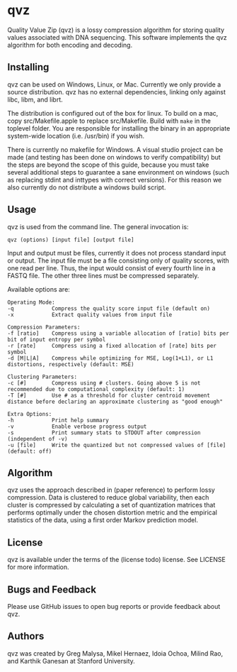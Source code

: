 # qvz

Quality Value Zip (qvz) is a lossy compression algorithm for storing quality values associated
with DNA sequencing. This software implements the qvz algorithm for both encoding and decoding.

## Installing

qvz can be used on Windows, Linux, or Mac. Currently we only provide a source distribution. qvz
has no external dependencies, linking only against libc, libm, and librt.

The distribution is configured out of the box for linux. To build on a mac, copy src/Makefile.apple to
replace src/Makefile. Build with `make` in the toplevel folder. You are responsible for installing the
binary in an appropriate system-wide location (i.e. /usr/bin) if you wish.

There is currently no makefile for Windows. A visual studio project can be made (and testing has been
done on windows to verify compatibility) but the steps are beyond the scope of this guide, because you
must take several additional steps to guarantee a sane environment on windows (such as replacing stdint
and inttypes with correct versions). For this reason we also currently do not distribute a windows build
script.

## Usage

qvz is used from the command line. The general invocation is:

```qvz (options) [input file] [output file]```

Input and output must be files, currently it does not process standard input or output. The input file
must be a file consisting only of quality scores, with one read per line. Thus, the input would consist
of every fourth line in a FASTQ file. The other three lines must be compressed separately.

Available options are:

```
Operating Mode:
-q            Compress the quality score input file (default on)
-x            Extract quality values from input file

Compression Parameters:
-f [ratio]    Compress using a variable allocation of [ratio] bits per bit of input entropy per symbol
-r [rate]     Compress using a fixed allocation of [rate] bits per symbol
-d [M|L|A]    Compress while optimizing for MSE, Log(1+L1), or L1 distortions, respectively (default: MSE)

Clustering Parameters:
-c [#]        Compress using # clusters. Going above 5 is not recommended due to computational complexity (default: 1)
-T [#]        Use # as a threshold for cluster centroid movement distance before declaring an approximate clustering as "good enough"

Extra Options:
-h            Print help summary
-v            Enable verbose progress output
-s            Print summary stats to STDOUT after compression (independent of -v)
-u [file]     Write the quantized but not compressed values of [file] (default: off)
```

## Algorithm

qvz uses the approach described in (paper reference) to perform lossy compression. Data is clustered
to reduce global variability, then each cluster is compressed by calculating a set of quantization
matrices that performs optimally under the chosen distortion metric  and the empirical statistics of
the data, using a first order Markov prediction model.

## License
qvz is available under the terms of the (license todo) license. See LICENSE for more information.

## Bugs and Feedback
Please use GitHub issues to open bug reports or provide feedback about qvz.

## Authors
qvz was created by Greg Malysa, Mikel Hernaez, Idoia Ochoa, Milind Rao, and Karthik Ganesan at
Stanford University.
